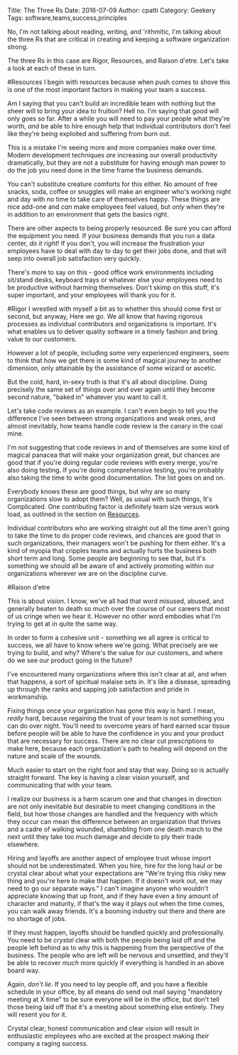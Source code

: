 Title: The Three Rs
Date: 2016-07-09
Author: cpatti
Category: Geekery
Tags: software,teams,success,principles


No, I'm not talking about reading, writing, and 'rithmitic, I'm
talking about the three Rs that are critical in creating and keeping a
software organization strong.

The three Rs in this case are Rigor, Resources, and Raison
d'etre. Let's take a look at each of these in turn.

#Resources
I begin with resources because when push comes to shove
this is one of the most important factors in making your team a
success.

Am I saying that you can't build an incredible team with nothing but
the sheer will to bring your idea to fruition? Hell no.  I'm saying
that good will only goes so far.  After a while you will need to pay
your people what they're worth, *and* be able to hire enough help that
individual contributors don't feel like they're being exploited and
suffering from burn out.

This is a mistake I'm seeing more and more companies make over time.
Modern development techniques *are* increasing our overall
productivity dramatically, but they are not a substitute for having
enough man power to do the job you need done in the time frame the
business demands.

You can't substitute creature comforts for this either. No amount of
free snacks, soda, coffee or snuggles will make an engineer who's
working night and day with no time to take care of themselves
happy. These things are nice add-one and *can* make employees feel
valued, but *only* when they're in addition to an environment that gets
the basics right.

There are other aspects to being properly resourced. Be sure you can
afford the equipment you need. If your business demands that you run a
data center, *do it right*! If you don't, you will increase the
frustration your employees have to deal with day to day to get their
jobs done, and that will seep into overall job satisfaction very
quickly.

There's more to say on this - good office work environments including
sit/stand desks, keyboard trays or whatever else your employees need
to be productive without harming themselves. Don't skimp on this
stuff, it's super important, and your employees will thank you for it.

#Rigor
I wrestled with myself a bit as to whether this should come
first or second, but anyway, Here we go. We all know that having
rigorous processes as individual contributors and organizations is
important. It's what enables us to deliver quality software in a
timely fashion and bring value to our customers.

However a lot of people, including some very experienced engineers,
seem to think that how we get there is some kind of magical journey to
another dimension, only attainable by the assistance of some wizard or
ascetic.

But the cold, hard, in-sexy truth is that it's all about
discipline. Doing precisely the same set of things over and over again
until they become second nature, "baked in" whatever you want to call
it.

Let's take code reviews as an example. I can't even begin to tell you
the difference I've seen between strong organizations and weak ones,
and almost inevitably, how teams handle code review is the canary in
the coal mine.

I'm not suggesting that code reviews in and of themselves are some
kind of magical panacea that will make your organization great, but
chances are good that if you're doing regular code reviews with every
merge, you're also doing testing.  If you're doing comprehensive
testing, you're probably also taking the time to write good
documentation. The list goes on and on.

Everybody knows these are good things, but why are so many
organizations slow to adopt them? Well, as usual with such things,
It's Complicated. One contributing factor is definitely team size
versus work load, as outlined in the section on [Resources](#Resources).

Individual contributors who are working straight out all the time
aren't going to take the time to do proper code reviews, and chances
are good that in such organizations, their managers won't be pushing
for them either. It's a kind of myopia that cripples teams and
actually hurts the business both short term and long. Some people are
beginning to see that, but it's something we should all be aware of
and actively promoting within our organizations wherever we are on the
discipline curve.

#Raison d'etre

This is about *vision*.  I know, we've all had that
word misused, abused, and generally beaten to death so much over the
course of our careers that most of us cringe when we hear it. However
no other word embodies what I'm trying to get at in quite the same
way.

In order to form a cohesive unit - something we all agree is critical
to success, we all have to know where we're going. What precisely are
we trying to build, and why? Where's the value for our customers, and
where do we see our product going in the future?

I've encountered many organizations where this isn't clear at all, and
when that happens, a sort of spiritual malaise sets in. It's like a
disease, spreading up through the ranks and sapping job satisfaction
and pride in workmanship.

Fixing things once your organization has gone this way is hard. I
mean, *really* hard, because regaining the trust of your team is not
something you can do over night. You'll need to overcome years of hard
earned scar tissue before people will be able to have the confidence
in you and your product that are necessary for success. There are no
clear cut prescriptions to make here, because each organization's path
to healing will depend on the nature and scale of the wounds.

Much easier to start on the right foot and stay that way.  Doing so is
actually straight forward.  The key is having a clear vision yourself,
and communicating that with your team.

I realize our business is a harm scarum one and that changes in
direction are not only inevitable but desirable to meet changing
conditions in the field, but how those changes are handled and the
frequency with which they occur can mean the difference between an
organization that thrives and a cadre of walking wounded, shambling
from one death march to the next until they take too much damage and
decide to ply their trade elsewhere.

Hiring and layoffs are another aspect of employee trust whose import
should not be underestimated. When you hire, hire for the long haul
*or* be crystal clear about what your expectations are "We're trying
this risky new thing and you're here to make that happen. If it
doesn't work out, we may need to go our separate ways." I can't
imagine anyone who wouldn't appreciate knowing that up front, and if
they have even a tiny amount of character and maturity, if that's the
way it plays out when the time comes, you can walk away friends. It's
a booming industry out there and there are no shortage of jobs.

If they must happen, layoffs should be handled quickly and
professionally. You need to be *crystal* clear with both the people
being laid off and the people left behind as to why this is happening
from the perspective of the business. The people who are left will be
nervous and unsettled, and they'll be able to recover *much* more
quickly if everything is handled in an above board way.

Again, *don't lie*. If you need to lay people off, and you have a
flexible schedule in your office, by all means *do* send out mail
saying "mandatory meeting at X time" to be sure everyone will be in
the office, but don't tell those being laid off that it's a meeting
about something else entirely. They will resent you for it.

Crystal clear, honest communication and clear vision will result in
enthusiastic employees who are excited at the prospect making *their*
company a raging success.
